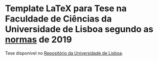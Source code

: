 # Template LaTeX para Tese na Faculdade de Ciências da Universidade de Lisboa segundo as [normas](https://github.com/dpavot/tese_latex_template_fcul/blob/master/normas_escrita_trabalho_final.pdf) de 2019

Tese disponível no [Repositório da Universidade de Lisboa](http://hdl.handle.net/10451/39085).




